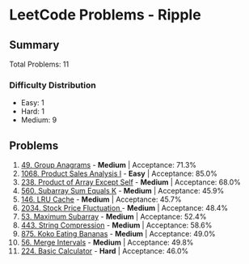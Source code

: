 # LeetCode Problems - Ripple

## Summary
Total Problems: 11

### Difficulty Distribution

- Easy: 1
- Hard: 1
- Medium: 9

## Problems

1. [49. Group Anagrams](https://leetcode.com/problems/group-anagrams/) - **Medium** | Acceptance: 71.3%
2. [1068. Product Sales Analysis I](https://leetcode.com/problems/product-sales-analysis-i/) - **Easy** | Acceptance: 85.0%
3. [238. Product of Array Except Self](https://leetcode.com/problems/product-of-array-except-self/) - **Medium** | Acceptance: 68.0%
4. [560. Subarray Sum Equals K](https://leetcode.com/problems/subarray-sum-equals-k/) - **Medium** | Acceptance: 45.9%
5. [146. LRU Cache](https://leetcode.com/problems/lru-cache/) - **Medium** | Acceptance: 45.7%
6. [2034. Stock Price Fluctuation ](https://leetcode.com/problems/stock-price-fluctuation/) - **Medium** | Acceptance: 48.4%
7. [53. Maximum Subarray](https://leetcode.com/problems/maximum-subarray/) - **Medium** | Acceptance: 52.4%
8. [443. String Compression](https://leetcode.com/problems/string-compression/) - **Medium** | Acceptance: 58.6%
9. [875. Koko Eating Bananas](https://leetcode.com/problems/koko-eating-bananas/) - **Medium** | Acceptance: 49.0%
10. [56. Merge Intervals](https://leetcode.com/problems/merge-intervals/) - **Medium** | Acceptance: 49.8%
11. [224. Basic Calculator](https://leetcode.com/problems/basic-calculator/) - **Hard** | Acceptance: 46.0%